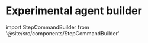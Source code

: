 # Experimental agent builder

import StepCommandBuilder from '@site/src/components/StepCommandBuilder'

<StepCommandBuilder />